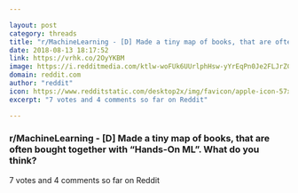 ```yaml
---

layout: post
category: threads
title: "r/MachineLearning - [D] Made a tiny map of books, that are often bought together with “Hands-On ML”. What do you think?"
date: 2018-08-13 18:17:52
link: https://vrhk.co/2OyYKBM
image: https://i.redditmedia.com/ktlw-woFUk6UUrlphHsw-yYrEqPn0Je2FLJrZClFKPU.jpg?s=2e1b9692ab1a80f2a03efbb4dcf8c481
domain: reddit.com
author: "reddit"
icon: https://www.redditstatic.com/desktop2x/img/favicon/apple-icon-57x57.png
excerpt: "7 votes and 4 comments so far on Reddit"

---
```


### r/MachineLearning - [D] Made a tiny map of books, that are often bought together with “Hands-On ML”. What do you think?

7 votes and 4 comments so far on Reddit